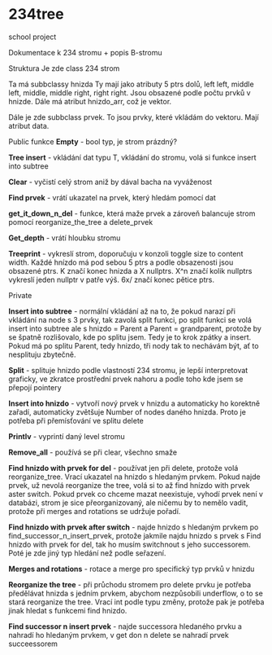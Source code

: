 # 234tree
school project

Dokumentace k 234 stromu + popis B-stromu

Struktura
Je zde class 234 strom

Ta má subbclassy hnizda
Ty mají jako atributy 5 ptrs dolů, left left, middle left, middle, middle right, right right. 
Jsou obsazené podle počtu prvků v hnizde.
Dále má atribut hnizdo_arr, což je vektor.

Dále je zde subbclass prvek.
To jsou prvky, které vkládám do vektoru. Mají atribut data.


Public funkce 
**Empty** - bool typ, je strom prázdný?

**Tree insert** - vkládání dat typu T, vkládání do stromu, volá si funkce insert into subtree

**Clear** - vyčistí celý strom aniž by dával bacha na vyváženost

**Find prvek** - vrátí ukazatel na prvek, který hledám pomocí dat

**get_it_down_n_del** - funkce, která maže prvek a zároveň balancuje strom pomocí reorganize_the_tree a delete_prvek

**Get_depth** - vrátí hloubku stromu

**Treeprint** - vykreslí strom, doporučuju v konzoli toggle size to content width. Každé hnízdo má pod sebou 5 ptrs a podle obsazenosti jsou obsazené ptrs. K značí konec hnizda a X nullptrs. X^n značí kolik nullptrs vykreslí jeden nullptr v patře výš. 6x/ značí konec pětice ptrs.

Private 

**Insert into subtree** - normální vkládání až na to, že pokud narazí při vkládání na node s 3 prvky, tak zavolá split funkci, po split funkci se volá insert into subtree ale s hnizdo = Parent a Parent = grandparent, protože by se špatně rozlišovalo, kde po splitu jsem. Tedy je to krok zpátky a insert. Pokud má po splitu Parent, tedy hnizdo, tři nody tak to nechávám být, ať to nesplituju zbytečně.

**Split** - splituje hnizdo podle vlastností 234 stromu, je lepší interpretovat graficky, ve zkratce prostřední prvek nahoru a podle toho kde jsem se přepojí pointery

**Insert into hnizdo** - vytvoří nový prvek v hnizdu a automaticky ho korektně zařadí, automaticky zvětšuje Number of nodes daného hnizda. Proto je potřeba při přemísťování ve splitu delete

**Printlv** - vyprintí daný level stromu

**Remove_all** - používá se při clear, všechno smaže

**Find hnizdo with prvek for del** - používat jen při delete, protože volá reorganize_tree. Vrací ukazatel na hnizdo s hledaným prvkem. Pokud najde prvek, už nevolá reorganize the tree, volá si to až find hnízdo with prvek aster switch. Pokud prvek co chceme mazat neexistuje, vyhodí prvek není v databázi, strom je sice přeorganizovaný, ale ničemu by to nemělo vadit, protože při merges and rotations se udržuje pořadí.

**Find hnizdo with prvek after switch** - najde hnizdo s hledaným prvkem po find_successor_n_insert_prvek, protože jakmile najdu hnizdo s prvek s Find hnizdo with prvek for del, tak ho musím switchnout s jeho successorem. Poté je zde jiný typ hledání než podle seřazení.

**Merges and rotations** - rotace a merge pro specifický typ prvků v hnizdu

**Reorganize the tree** - při průchodu stromem pro delete prvku je potřeba předělávat hnizda s jedním prvkem, abychom nezpůsobili underflow, o to se stará reorganize the tree. Vrací int podle typu změny, protože pak je potřeba jinak hledat s funkcemi find hnizdo.

**Find successor n insert prvek** - najde successora hledaného prvku a nahradí ho hledaným prvkem, v get don n delete se nahradí prvek succeessorem



